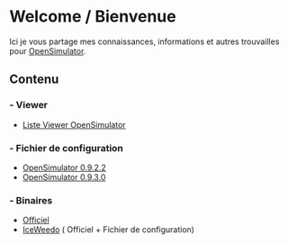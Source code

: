# Welcome / Bienvenue

Ici je vous partage mes connaissances, informations et autres trouvailles pour [OpenSimulator](http://opensimulator.org/wiki/Main_Page).

## Contenu

### - Viewer

  * [Liste Viewer OpenSimulator](VIEWER.md)

### - Fichier de configuration

  * [OpenSimulator 0.9.2.2](Config/0.9.2.2)
  * [OpenSimulator 0.9.3.0](Config/0.9.3.0)

### - Binaires

 * [Officiel](https://github.com/IceWeedo/My-OpenSimulator/tree/main/Binaires/Officiel)
 * [IceWeedo](https://github.com/IceWeedo/My-OpenSimulator/tree/main/Binaires/IceWeedo) ( Officiel + Fichier de configuration)
